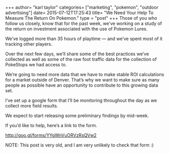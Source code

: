 +++
author= "karl taylor"
categories= ["marketing", "pokemon", "outdoor advertising"]
date= 2015-07-12T17:25:43
title= "We Need Your Help To Measure The Return On Pokemon."
type = "post"
+++
Those of you who follow us closely, know that for the past week, we’ve working on a study of the return on investment associated with the use of Pokemon Lures.

 We’ve logged more than 35 hours of playtime — and we’ve spent most of it tracking other players.

 Over the next few days, we’ll share some of the best practices we’ve collected as well as some of the raw foot traffic data for the collection of PokeStops we had access to.

 We’re going to need more data that we have to make stable ROI calculations for a market outside of Denver. That’s why we want to make sure as many people as possible have an opportunity to contribute to this growing data set.

 I’ve set up a google form that I’ll be monitoring throughout the day as we collect more field results.

 We expect to start releasing some preliminary findings by mid-week.

 If you’d like to help, here’s a link to the form.

 <http://goo.gl/forms/YYgWnVuORVzRsQVw2>

 NOTE: This post is very old, and I am very unlikely to check that form :)
